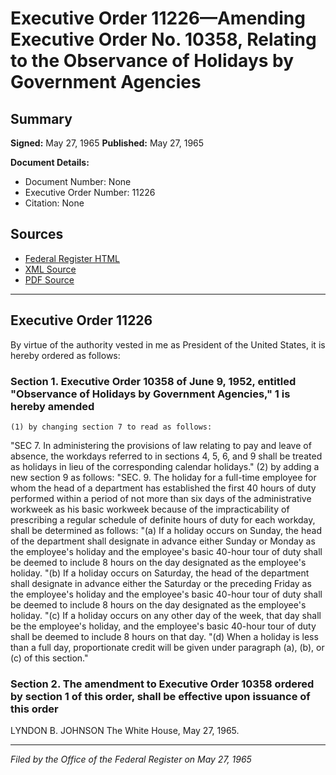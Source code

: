 # Executive Order 11226—Amending Executive Order No. 10358, Relating to the Observance of Holidays by Government Agencies

## Summary

**Signed:** May 27, 1965
**Published:** May 27, 1965

**Document Details:**
- Document Number: None
- Executive Order Number: 11226
- Citation: None

## Sources
- [Federal Register HTML](https://www.presidency.ucsb.edu/documents/executive-order-11226-amending-executive-order-no-10358-relating-the-observance-holidays)
- [XML Source](None)
- [PDF Source](None)

---

## Executive Order 11226

By virtue of the authority vested in me as President of the United States, it is hereby ordered as follows:
### Section 1. Executive Order 10358 of June 9, 1952, entitled "Observance of Holidays by Government Agencies," 1 is hereby amended

    (1) by changing section 7 to read as follows:
"SEC 7. In administering the provisions of law relating to pay and leave of absence, the workdays referred to in sections 4, 5, 6, and 9 shall be treated as holidays in lieu of the corresponding calendar holidays."
    (2) by adding a new section 9 as follows:
"SEC. 9. The holiday for a full-time employee for whom the head of a department has established the first 40 hours of duty performed within a period of not more than six days of the administrative workweek as his basic workweek because of the impracticability of prescribing a regular schedule of definite hours of duty for each workday, shall be determined as follows:
"(a) If a holiday occurs on Sunday, the head of the department shall designate in advance either Sunday or Monday as the employee's holiday and the employee's basic 40-hour tour of duty shall be deemed to include 8 hours on the day designated as the employee's holiday.
"(b) If a holiday occurs on Saturday, the head of the department shall designate in advance either the Saturday or the preceding Friday as the employee's holiday and the employee's basic 40-hour tour of duty shall be deemed to include 8 hours on the day designated as the employee's holiday.
"(c) If a holiday occurs on any other day of the week, that day shall be the employee's holiday, and the employee's basic 40-hour tour of duty shall be deemed to include 8 hours on that day.
"(d) When a holiday is less than a full day, proportionate credit will be given under paragraph (a), (b), or (c) of this section."
### Section 2. The amendment to Executive Order 10358 ordered by section 1 of this order, shall be effective upon issuance of this order

LYNDON B. JOHNSON
The White House,
May 27, 1965.

---

*Filed by the Office of the Federal Register on May 27, 1965*
